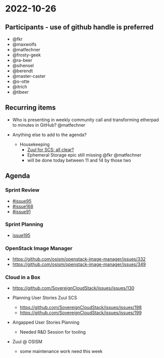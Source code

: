 # 2022-10-26
## Participants - use of github handle is preferred
* @fkr
* @maxwolfs
* @matfechner
* @frosty-geek
* @ra-beer
* @sihensel
* @berendt
* @master-caster
* @o-otte
* @itrich
* @tibeer

## Recurring items
* Who is presenting in weekly community call and transforming etherpad to minutes in 
   GitHub?
   @matfechner
* Anything else to add to the agenda?

   - Housekeeping
     -  [Zuul for SCS: all clear?](https://github.com/SovereignCloudStack/issues/issues/157#issuecomment-1286898429)
      - Ephemeral Storage epic still missing @fkr @matfechner
      - will be done today between 11 and 14 by those two

## Agenda

### Sprint Review

* [#issue95](https://github.com/SovereignCloudStack/issues/issues/95)
* [#issue168](https://github.com/SovereignCloudStack/issues/issues/168)
* [#issue91](https://github.com/SovereignCloudStack/issues/issues/91)

### Sprint Planning

* [issue195](https://github.com/SovereignCloudStack/issues/issues/195)

### OpenStack Image Manager

* https://github.com/osism/openstack-image-manager/issues/332
* https://github.com/osism/openstack-image-manager/issues/349

### Cloud in a Box

* https://github.com/SovereignCloudStack/issues/issues/130

* Planning User Stories Zuul SCS
  * https://github.com/SovereignCloudStack/issues/issues/198
  * https://github.com/SovereignCloudStack/issues/issues/199

* Airgapped User Stories Planning
  - Needed R&D Session for tooling

* Zuul @ OSISM
  - some maintenance work need this week

